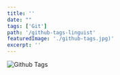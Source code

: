 ```yaml
---
title: ''
date: ""
tags: ['Git']
path: '/github-tags-linguist'
featuredImage: './github-tags.jpg)'
excerpt: ''
---
```


![Github Tags](./github-tags.jpg)